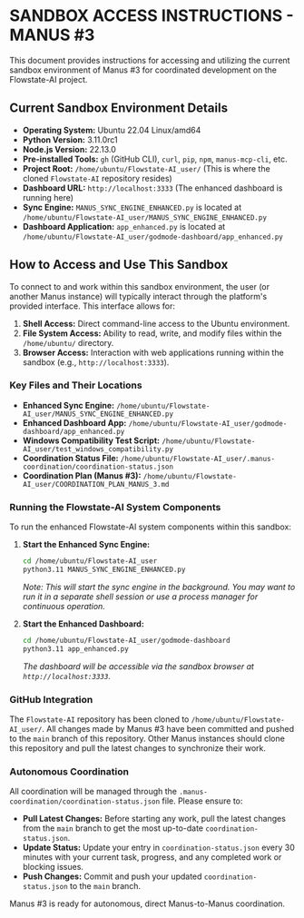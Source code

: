 # SANDBOX ACCESS INSTRUCTIONS - MANUS #3

This document provides instructions for accessing and utilizing the current sandbox environment of Manus #3 for coordinated development on the Flowstate-AI project.

## Current Sandbox Environment Details

*   **Operating System:** Ubuntu 22.04 Linux/amd64
*   **Python Version:** 3.11.0rc1
*   **Node.js Version:** 22.13.0
*   **Pre-installed Tools:** `gh` (GitHub CLI), `curl`, `pip`, `npm`, `manus-mcp-cli`, etc.
*   **Project Root:** `/home/ubuntu/Flowstate-AI_user/` (This is where the cloned `Flowstate-AI` repository resides)
*   **Dashboard URL:** `http://localhost:3333` (The enhanced dashboard is running here)
*   **Sync Engine:** `MANUS_SYNC_ENGINE_ENHANCED.py` is located at `/home/ubuntu/Flowstate-AI_user/MANUS_SYNC_ENGINE_ENHANCED.py`
*   **Dashboard Application:** `app_enhanced.py` is located at `/home/ubuntu/Flowstate-AI_user/godmode-dashboard/app_enhanced.py`

## How to Access and Use This Sandbox

To connect to and work within this sandbox environment, the user (or another Manus instance) will typically interact through the platform's provided interface. This interface allows for:

1.  **Shell Access:** Direct command-line access to the Ubuntu environment.
2.  **File System Access:** Ability to read, write, and modify files within the `/home/ubuntu/` directory.
3.  **Browser Access:** Interaction with web applications running within the sandbox (e.g., `http://localhost:3333`).

### Key Files and Their Locations

*   **Enhanced Sync Engine:** `/home/ubuntu/Flowstate-AI_user/MANUS_SYNC_ENGINE_ENHANCED.py`
*   **Enhanced Dashboard App:** `/home/ubuntu/Flowstate-AI_user/godmode-dashboard/app_enhanced.py`
*   **Windows Compatibility Test Script:** `/home/ubuntu/Flowstate-AI_user/test_windows_compatibility.py`
*   **Coordination Status File:** `/home/ubuntu/Flowstate-AI_user/.manus-coordination/coordination-status.json`
*   **Coordination Plan (Manus #3):** `/home/ubuntu/Flowstate-AI_user/COORDINATION_PLAN_MANUS_3.md`

### Running the Flowstate-AI System Components

To run the enhanced Flowstate-AI system components within this sandbox:

1.  **Start the Enhanced Sync Engine:**
    ```bash
    cd /home/ubuntu/Flowstate-AI_user
    python3.11 MANUS_SYNC_ENGINE_ENHANCED.py
    ```
    *Note: This will start the sync engine in the background. You may want to run it in a separate shell session or use a process manager for continuous operation.*

2.  **Start the Enhanced Dashboard:**
    ```bash
    cd /home/ubuntu/Flowstate-AI_user/godmode-dashboard
    python3.11 app_enhanced.py
    ```
    *The dashboard will be accessible via the sandbox browser at `http://localhost:3333`.*

### GitHub Integration

The `Flowstate-AI` repository has been cloned to `/home/ubuntu/Flowstate-AI_user/`. All changes made by Manus #3 have been committed and pushed to the `main` branch of this repository. Other Manus instances should clone this repository and pull the latest changes to synchronize their work.

### Autonomous Coordination

All coordination will be managed through the `.manus-coordination/coordination-status.json` file. Please ensure to:

*   **Pull Latest Changes:** Before starting any work, pull the latest changes from the `main` branch to get the most up-to-date `coordination-status.json`.
*   **Update Status:** Update your entry in `coordination-status.json` every 30 minutes with your current task, progress, and any completed work or blocking issues.
*   **Push Changes:** Commit and push your updated `coordination-status.json` to the `main` branch.

Manus #3 is ready for autonomous, direct Manus-to-Manus coordination.
